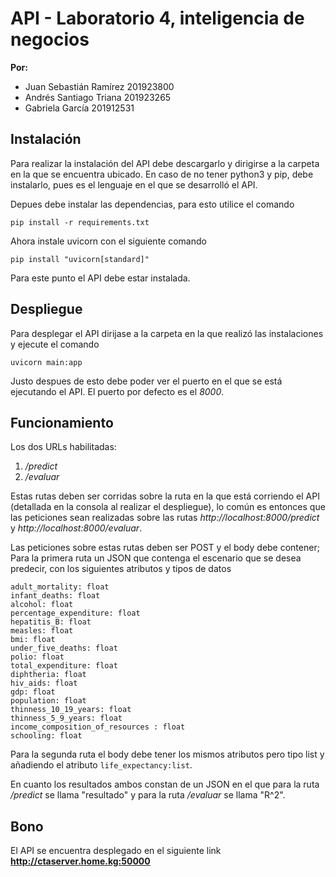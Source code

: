 # API - Laboratorio 4, inteligencia de negocios

**Por:**
- Juan Sebastián Ramírez 201923800
- Andrés Santiago Triana 201923265
- Gabriela García 201912531

## Instalación

Para realizar la instalación del API debe descargarlo y dirigirse a la carpeta en la que se encuentra ubicado.
En caso de no tener python3 y pip, debe instalarlo, pues es el lenguaje en el que se desarrolló el API.

Depues debe instalar las dependencias, para esto utilice el comando

    pip install -r requirements.txt

Ahora instale uvicorn con el siguiente comando

    pip install "uvicorn[standard]" 
   
   Para este punto el API debe estar instalada.

## Despliegue

Para desplegar el API dirijase a la carpeta en la que realizó las instalaciones y ejecute el comando 

    uvicorn main:app

Justo despues de esto debe poder ver el puerto en el que se está ejecutando el API. El puerto por defecto es el *8000*.

## Funcionamiento

Los dos URLs habilitadas:
1. */predict*
2. */evaluar*

Estas rutas deben ser corridas sobre la ruta en la que está corriendo el API (detallada en la consola al realizar el despliegue), lo común es entonces que las peticiones sean realizadas sobre las rutas *http://localhost:8000/predict* y *http://localhost:8000/evaluar*.

Las peticiones sobre estas rutas deben ser POST y el body debe contener; Para la primera ruta un JSON que contenga el escenario que se desea predecir, con los siguientes atributos y tipos de datos

    adult_mortality: float
    infant_deaths: float
    alcohol: float
    percentage_expenditure: float
    hepatitis_B: float
    measles: float
    bmi: float
    under_five_deaths: float
    polio: float
    total_expenditure: float
    diphtheria: float
    hiv_aids: float
    gdp: float
    population: float
    thinness_10_19_years: float
    thinness_5_9_years: float
    income_composition_of_resources : float
    schooling: float
Para la segunda ruta el body debe tener los mismos atributos pero tipo list y añadiendo el atributo `life_expectancy:list`.

En cuanto los resultados ambos constan de un JSON en el que para la ruta */predict* se llama "resultado" y para la ruta */evaluar* se llama "R^2".

## Bono
El API se encuentra desplegado en el siguiente link **http://ctaserver.home.kg:50000**
